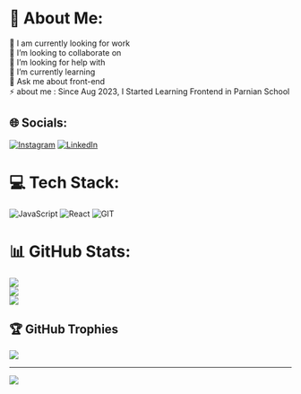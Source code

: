 

# 💫 About Me:
🔭 I am currently looking for work<br>👯 I’m looking to collaborate on<br>🤝 I’m looking for help with<br>🌱 I’m currently learning<br>💬 Ask me about front-end<br>⚡ about me : Since Aug 2023, I Started Learning Frontend in Parnian School


## 🌐 Socials:
[![Instagram](https://img.shields.io/badge/Instagram-%23E4405F.svg?logo=Instagram&logoColor=white)](https://instagram.com/https://instagram.com/ladan_hazrati_web?igshid=ZDc4ODBmNjlmNQ==) [![LinkedIn](https://img.shields.io/badge/LinkedIn-%230077B5.svg?logo=linkedin&logoColor=white)](https://linkedin.com/in/https://www.linkedin.com/in/ladan-hazrati-web) 

# 💻 Tech Stack:
![JavaScript](https://img.shields.io/badge/javascript-%23323330.svg?style=for-the-badge&logo=javascript&logoColor=%23F7DF1E) ![React](https://img.shields.io/badge/react-%2320232a.svg?style=for-the-badge&logo=react&logoColor=%2361DAFB) ![GIT](https://img.shields.io/badge/Git-fc6d26?style=for-the-badge&logo=git&logoColor=white)
# 📊 GitHub Stats:
![](https://github-readme-stats.vercel.app/api?username=ladan-hazrati-web&theme=dark&hide_border=false&include_all_commits=false&count_private=false)<br/>
![](https://github-readme-streak-stats.herokuapp.com/?user=ladan-hazrati-web&theme=dark&hide_border=false)<br/>
![](https://github-readme-stats.vercel.app/api/top-langs/?username=ladan-hazrati-web&theme=dark&hide_border=false&include_all_commits=false&count_private=false&layout=compact)

## 🏆 GitHub Trophies
![](https://github-profile-trophy.vercel.app/?username=ladan-hazrati-web&theme=radical&no-frame=false&no-bg=true&margin-w=4)

---
[![](https://visitcount.itsvg.in/api?id=ladan-hazrati-web&icon=0&color=0)](https://visitcount.itsvg.in)

<!-- Proudly created with GPRM ( https://gprm.itsvg.in ) -->
